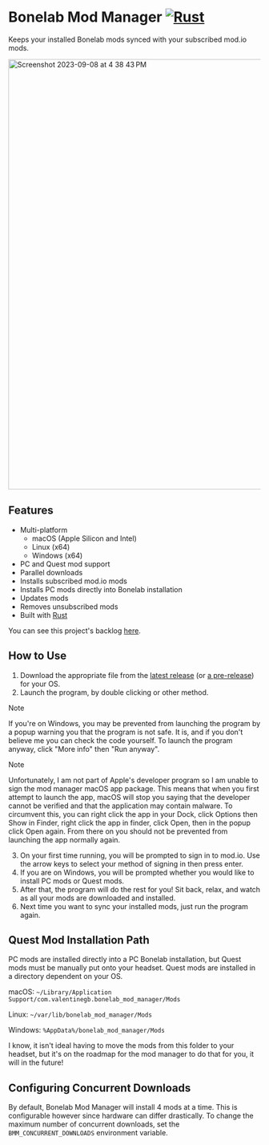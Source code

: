 # Bonelab Mod Manager [![Rust](https://github.com/valentinegb/bonelab_mod_manager/actions/workflows/rust.yml/badge.svg)](https://github.com/valentinegb/bonelab_mod_manager/actions/workflows/rust.yml)

Keeps your installed Bonelab mods synced with your subscribed mod.io mods.

<img width="858" alt="Screenshot 2023-09-08 at 4 38 43 PM" src="https://github.com/valentinegb/bonelab_mod_manager/assets/35977727/b2c810b3-586b-4103-ad96-f1bc449abf30">

## Features

- Multi-platform
  - macOS (Apple Silicon and Intel)
  - Linux (x64)
  - Windows (x64)
- PC and Quest mod support
- Parallel downloads
- Installs subscribed mod.io mods
- Installs PC mods directly into Bonelab installation
- Updates mods
- Removes unsubscribed mods
- Built with [Rust](http://rust-lang.org)

You can see this project's backlog [here](https://github.com/users/valentinegb/projects/4).

## How to Use

1. Download the appropriate file from the [latest release](https://github.com/valentinegb/bonelab_mod_manager/releases/latest) (or [a pre-release](https://github.com/valentinegb/bonelab_mod_manager/releases)) for your OS.
2. Launch the program, by double clicking or other method.

> [!NOTE]
> If you're on Windows, you may be prevented from launching the program by a popup warning you that the program is not safe. It is, and if you don't believe me you can check the code yourself. To launch the program anyway, click "More info" then "Run anyway".

> [!NOTE]
> Unfortunately, I am not part of Apple's developer program so I am unable to sign the mod manager macOS app package. This means that when you first attempt to launch the app, macOS will stop you saying that the developer cannot be verified and that the application may contain malware. To circumvent this, you can right click the app in your Dock, click Options then Show in Finder, right click the app in finder, click Open, then in the popup click Open again. From there on you should not be prevented from launching the app normally again.

3. On your first time running, you will be prompted to sign in to mod.io. Use the arrow keys to select your method of signing in then press enter.
4. If you are on Windows, you will be prompted whether you would like to install PC mods or Quest mods.
5. After that, the program will do the rest for you! Sit back, relax, and watch as all your mods are downloaded and installed.
6. Next time you want to sync your installed mods, just run the program again.

## Quest Mod Installation Path

PC mods are installed directly into a PC Bonelab installation, but Quest mods must be manually put onto your headset. Quest mods are installed in a directory dependent on your OS.

macOS: `~/Library/Application Support/com.valentinegb.bonelab_mod_manager/Mods`

Linux: `~/var/lib/bonelab_mod_manager/Mods`

Windows: `%AppData%/bonelab_mod_manager/Mods`

I know, it isn't ideal having to move the mods from this folder to your headset,
but it's on the roadmap for the mod manager to do that for you, it will in the future!

## Configuring Concurrent Downloads

By default, Bonelab Mod Manager will install 4 mods at a time. This is configurable however since hardware can differ drastically. To change the maximum number of concurrent downloads, set the `BMM_CONCURRENT_DOWNLOADS` environment variable.
